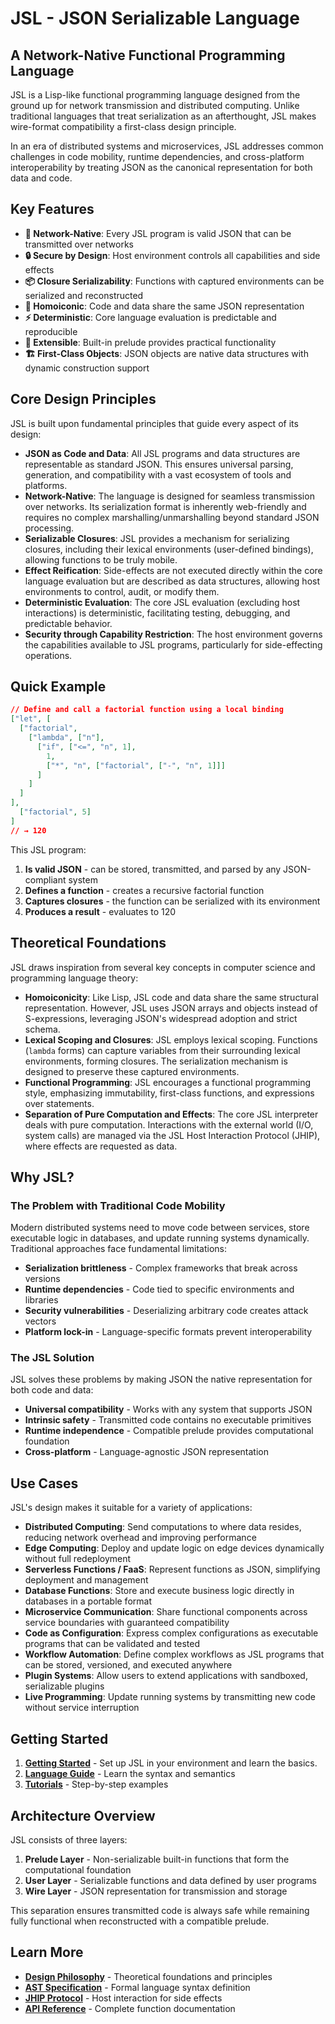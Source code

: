 # JSL - JSON Serializable Language

## A Network-Native Functional Programming Language

JSL is a Lisp-like functional programming language designed from the ground up for network transmission and distributed computing. Unlike traditional languages that treat serialization as an afterthought, JSL makes wire-format compatibility a first-class design principle.

In an era of distributed systems and microservices, JSL addresses common challenges in code mobility, runtime dependencies, and cross-platform interoperability by treating JSON as the canonical representation for both data and code.

## Key Features

- **🔄 Network-Native**: Every JSL program is valid JSON that can be transmitted over networks
- **🔒 Secure by Design**: Host environment controls all capabilities and side effects
- **📦 Closure Serializability**: Functions with captured environments can be serialized and reconstructed
- **🎯 Homoiconic**: Code and data share the same JSON representation
- **⚡ Deterministic**: Core language evaluation is predictable and reproducible
- **🔧 Extensible**: Built-in prelude provides practical functionality
- **🏗️ First-Class Objects**: JSON objects are native data structures with dynamic construction support

## Core Design Principles

JSL is built upon fundamental principles that guide every aspect of its design:

- **JSON as Code and Data**: All JSL programs and data structures are representable as standard JSON. This ensures universal parsing, generation, and compatibility with a vast ecosystem of tools and platforms.
- **Network-Native**: The language is designed for seamless transmission over networks. Its serialization format is inherently web-friendly and requires no complex marshalling/unmarshalling beyond standard JSON processing.
- **Serializable Closures**: JSL provides a mechanism for serializing closures, including their lexical environments (user-defined bindings), allowing functions to be truly mobile.
- **Effect Reification**: Side-effects are not executed directly within the core language evaluation but are described as data structures, allowing host environments to control, audit, or modify them.
- **Deterministic Evaluation**: The core JSL evaluation (excluding host interactions) is deterministic, facilitating testing, debugging, and predictable behavior.
- **Security through Capability Restriction**: The host environment governs the capabilities available to JSL programs, particularly for side-effecting operations.

## Quick Example

```json
// Define and call a factorial function using a local binding
["let", [
  ["factorial", 
    ["lambda", ["n"], 
      ["if", ["<=", "n", 1], 
        1, 
        ["*", "n", ["factorial", ["-", "n", 1]]]
      ]
    ]
  ]
],
  ["factorial", 5]
]
// → 120
```

This JSL program:

1. **Is valid JSON** - can be stored, transmitted, and parsed by any JSON-compliant system
2. **Defines a function** - creates a recursive factorial function
3. **Captures closures** - the function can be serialized with its environment
4. **Produces a result** - evaluates to 120

## Theoretical Foundations

JSL draws inspiration from several key concepts in computer science and programming language theory:

- **Homoiconicity**: Like Lisp, JSL code and data share the same structural representation. However, JSL uses JSON arrays and objects instead of S-expressions, leveraging JSON's widespread adoption and strict schema.
- **Lexical Scoping and Closures**: JSL employs lexical scoping. Functions (`lambda` forms) can capture variables from their surrounding lexical environments, forming closures. The serialization mechanism is designed to preserve these captured environments.
- **Functional Programming**: JSL encourages a functional programming style, emphasizing immutability, first-class functions, and expressions over statements.
- **Separation of Pure Computation and Effects**: The core JSL interpreter deals with pure computation. Interactions with the external world (I/O, system calls) are managed via the JSL Host Interaction Protocol (JHIP), where effects are requested as data.

## Why JSL?

### The Problem with Traditional Code Mobility

Modern distributed systems need to move code between services, store executable logic in databases, and update running systems dynamically. Traditional approaches face fundamental limitations:

- **Serialization brittleness** - Complex frameworks that break across versions
- **Runtime dependencies** - Code tied to specific environments and libraries  
- **Security vulnerabilities** - Deserializing arbitrary code creates attack vectors
- **Platform lock-in** - Language-specific formats prevent interoperability

### The JSL Solution

JSL solves these problems by making JSON the native representation for both code and data:

- **Universal compatibility** - Works with any system that supports JSON
- **Intrinsic safety** - Transmitted code contains no executable primitives
- **Runtime independence** - Compatible prelude provides computational foundation
- **Cross-platform** - Language-agnostic JSON representation

## Use Cases

JSL's design makes it suitable for a variety of applications:

- **Distributed Computing**: Send computations to where data resides, reducing network overhead and improving performance
- **Edge Computing**: Deploy and update logic on edge devices dynamically without full redeployment
- **Serverless Functions / FaaS**: Represent functions as JSON, simplifying deployment and management
- **Database Functions**: Store and execute business logic directly in databases in a portable format  
- **Microservice Communication**: Share functional components across service boundaries with guaranteed compatibility
- **Code as Configuration**: Express complex configurations as executable programs that can be validated and tested
- **Workflow Automation**: Define complex workflows as JSL programs that can be stored, versioned, and executed anywhere
- **Plugin Systems**: Allow users to extend applications with sandboxed, serializable plugins
- **Live Programming**: Update running systems by transmitting new code without service interruption

## Getting Started

1. **[Getting Started](getting-started.md)** - Set up JSL in your environment and learn the basics.
2. **[Language Guide](language/overview.md)** - Learn the syntax and semantics
3. **[Tutorials](tutorials/first-program.md)** - Step-by-step examples

## Architecture Overview

JSL consists of three layers:

1. **Prelude Layer** - Non-serializable built-in functions that form the computational foundation
2. **User Layer** - Serializable functions and data defined by user programs  
3. **Wire Layer** - JSON representation for transmission and storage

This separation ensures transmitted code is always safe while remaining fully functional when reconstructed with a compatible prelude.

## Learn More

- **[Design Philosophy](architecture/philosophy.md)** - Theoretical foundations and principles
- **[AST Specification](language/semantics.md)** - Formal language syntax definition
- **[JHIP Protocol](jhip/protocol.md)** - Host interaction for side effects
- **[API Reference](api/core.md)** - Complete function documentation
